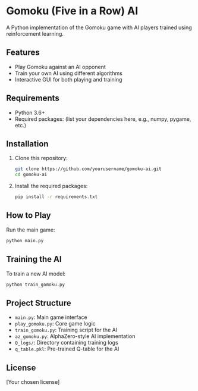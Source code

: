 # Gomoku (Five in a Row) AI

A Python implementation of the Gomoku game with AI players trained using reinforcement learning.

## Features
- Play Gomoku against an AI opponent
- Train your own AI using different algorithms
- Interactive GUI for both playing and training

## Requirements
- Python 3.6+
- Required packages: (list your dependencies here, e.g., numpy, pygame, etc.)

## Installation
1. Clone this repository:
   ```bash
   git clone https://github.com/yourusername/gomoku-ai.git
   cd gomoku-ai
   ```
2. Install the required packages:
   ```bash
   pip install -r requirements.txt
   ```

## How to Play
Run the main game:
```bash
python main.py
```

## Training the AI
To train a new AI model:
```bash
python train_gomoku.py
```

## Project Structure
- `main.py`: Main game interface
- `play_gomoku.py`: Core game logic
- `train_gomoku.py`: Training script for the AI
- `az_gomoku.py`: AlphaZero-style AI implementation
- `Q_logs/`: Directory containing training logs
- `q_table.pkl`: Pre-trained Q-table for the AI

## License
[Your chosen license]
